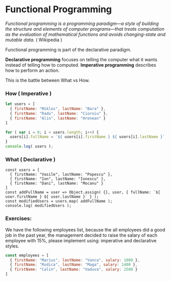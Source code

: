 # Functional Programming

*Functional programming is a programming paradigm—a style of building the structure and elements of computer programs—that
treats computation as the evaluation of mathematical functions and avoids changing-state and mutable data.* ( Wikipedia )

Functional programming is part of the declarative paradigm.

**Declarative programming** focuses on telling the computer what it wants instead of telling how to computed.
**Imperative programming** describes how to perform an action.

This is the battle between What vs How.

### How ( Imperative )
```javascript
let users = [
  { firstName: "Miklos", lastName: "Bara" },
  { firstName: "Radu", lastName: "Cioroiu" },
  { firstName: "Alin", lastName: "Hrenean" }
]

for ( var i = 0; i < users.length; i++) {
  users[i].fullName = `${ users[i].firstName } ${ users[i].lastName }`;
}
console.log( users );
```

### What ( Declarative )
```
const users = [
  { firstName: "Vasile", lastName: "Popescu" },
  { firstName: "Ion", lastName: "Ionescu" },
  { firstName: "Dani", lastName: "Mocanu" }
]
const addFullName = user => Object.assign( {}, user, { fullName: `${ user.firstName } ${ user.lastName }` } );
const modifiedUsers = users.map( addFullName );
console.log( modifiedUsers );
```

### Exercises:

We have the following employees list, because the all employees did a good job in the past year, the management decided to raise the salary of each employee with 15%, please implement using: imperative and declarative styles.
```javascript
const employees = [
  { firstName: "Marius", lastName: "Vanca", salary: 1000 },
  { firstName: "Rodica", lastName: "Maga", salary: 1400 },
  { firstName: "Calin", lastName: "Vaduva", salary: 2500 }
]
```
